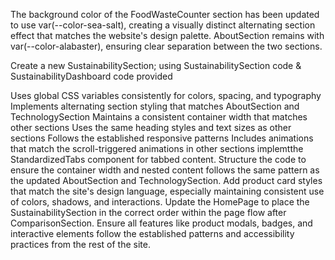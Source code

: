 The background color of the FoodWasteCounter section has been updated to use var(--color-sea-salt), creating a visually distinct alternating section effect that matches the website's design palette. AboutSection remains with var(--color-alabaster), ensuring clear separation between the two sections.

Create a new SustainabilitySection; using SustainabilitySection code & SustainabilityDashboard code provided

Uses global CSS variables consistently for colors, spacing, and typography
Implements alternating section styling that matches AboutSection and TechnologySection
Maintains a consistent container width that matches other sections
Uses the same heading styles and text sizes as other sections
Follows the established responsive patterns
Includes animations that match the scroll-triggered animations in other sections
implemtthe StandardizedTabs component for tabbed content.
Structure the code to ensure the container width and nested content follows the same pattern as the updated AboutSection and TechnologySection.
Add product card styles that match the site's design language, especially maintaining consistent use of colors, shadows, and interactions.
Update the HomePage to place the SustainabilitySection in the correct order within the page flow after ComparisonSection.
Ensure all features like product modals, badges, and interactive elements follow the established patterns and accessibility practices from the rest of the site.
